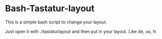 # Bash-Tastatur-layout
This is a simple bash script to change your layout. 

Just open it with ./tastaturlayout and then put in your layout. Like de, us, fr.
